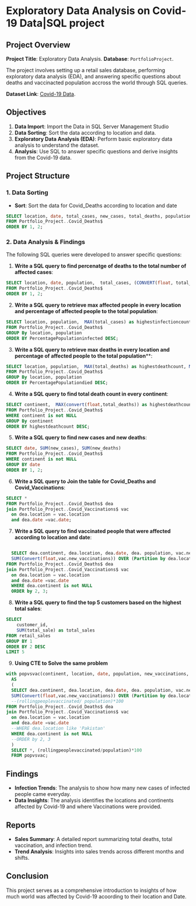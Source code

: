# Exploratory Data Analysis on Covid-19 Data|SQL project

## Project Overview

  **Project Title**:  Exploratory Data Analysis.
  **Database**:  `PortfolioProject`.

The project involves setting up a retail sales database, performing exploratory data analysis (EDA), and answering specific questions about deaths and vaccinacted population accross the world through SQL queries.

**Dataset Link**: [Covid-19 Data](https://ourworldindata.org/covid-deaths). 

## Objectives

1. **Data Import**: Import the Data in SQL Server Management Studio
2. **Data Sorting**: Sort the data according to location and data.
3. **Exploratory Data Analysis (EDA)**: Perform basic exploratory data analysis to understand the dataset.
4. **Analysis**: Use SQL to answer specific questions and derive insights from the Covid-19 data.

## Project Structure

### 1. Data Sorting

- **Sort**: Sort the data for Covid_Deaths according to location and date

```sql
SELECT location, date, total_cases, new_cases, total_deaths, population
FROM Portfolio_Project..Covid_Deaths$
ORDER BY 1, 2;
```

### 2. Data Analysis & Findings

The following SQL queries were developed to answer specific questions:

1. **Write a SQL query to find percenatge of deaths to the total number of affected cases**:
```sql
SELECT location, date, population,  total_cases, (CONVERT(float, total_cases) / NULLIF(CONVERT(float, population), 0))*100 as DeathPercentage
FROM Portfolio_Project..Covid_Deaths$
ORDER BY 1, 2;
```

2. **Write a SQL query to retrieve max affected people in every location and percentage of affected people to the total population**:
```sql
SELECT location, population,  MAX(total_cases) as highestinfectioncount, MAX((CONVERT(float, total_cases) / NULLIF(CONVERT(float, population), 0)))*100 as PercentagePopulationinfected
FROM Portfolio_Project..Covid_Deaths$
GROUP By location, population
ORDER BY PercentagePopulationinfected DESC;
```

3. **Write a SQL query to retrieve max deaths in every location and percentage of affected people to the total population****:
```sql
SELECT location, population,  MAX(total_deaths) as highestdeathcount, MAX((CONVERT(float, total_deaths) / NULLIF(CONVERT(float, population), 0)))*100 as PercentagePopulationdied
FROM Portfolio_Project..Covid_Deaths$
GROUP By location, population
ORDER BY PercentagePopulationdied DESC;
```

4. **Write a SQL query to find total death count in every continent**:
```sql
SELECT continent,  MAX(convert(float,total_deaths)) as highestdeathcount
FROM Portfolio_Project..Covid_Deaths$
WHERE continent is not NULL
GROUP By continent
ORDER BY highestdeathcount DESC;
```

5. **Write a SQL query to find new cases and new deaths**:
```sql
SELECT date, SUM(new_cases), SUM(new_deaths)
FROM Portfolio_Project..Covid_Deaths$
WHERE continent is not NULL
GROUP BY date
ORDER BY 1, 2;
```

6. **Write a SQL query to Join the table for Covid_Deaths and Covid_Vaccinations**:
```sql
SELECT *
FROM Portfolio_Project..Covid_Deaths$ dea
join Portfolio_Project..Covid_Vaccinations$ vac
  on dea.location = vac.location
  and dea.date =vac.date; 
```

7. **Write a SQL query to find vaccinated people that were affected according to location and date**:
```sql

  SELECT dea.continent, dea.location, dea.date, dea. population, vac.new_vaccinations, 
  SUM(Convert(float,vac.new_vaccinations)) OVER (Partition by dea.location ORDER BY dea.location, dea.date) AS rollingpeoplevaccinated
FROM Portfolio_Project..Covid_Deaths$ dea
join Portfolio_Project..Covid_Vaccinations$ vac
  on dea.location = vac.location
  and dea.date =vac.date
  WHERE dea.continent is not NULL
  ORDER by 2, 3;
```

8. **Write a SQL query to find the top 5 customers based on the highest total sales**:
```sql
SELECT 
    customer_id,
    SUM(total_sale) as total_sales
FROM retail_sales
GROUP BY 1
ORDER BY 2 DESC
LIMIT 5
```
9. **Using CTE to Solve the same problem**

```sql
with popvsvac(continent, location, date, population, new_vaccinations, rollingpeoplevaccinated)
  AS
  (
  SELECT dea.continent, dea.location, dea.date, dea. population, vac.new_vaccinations, 
  SUM(Convert(float,vac.new_vaccinations)) OVER (Partition by dea.location ORDER BY dea.location, dea.date) AS rollingpeoplevaccinated
  --(rollingpeoplevaccinated/ population)*100
FROM Portfolio_Project..Covid_Deaths$ dea
join Portfolio_Project..Covid_Vaccinations$ vac
  on dea.location = vac.location
  and dea.date =vac.date
  --WHERE dea.location like 'Pakistan'
  WHERE dea.continent is not NULL
  --ORDER by 2, 3
  )
  SELECT *, (rollingpeoplevaccinated/population)*100
  FROM popvsvac;
```

## Findings

- **Infection Trends**: The analysis to show how many new cases of infected people came everyday.
- **Data Insights**: The analysis identifies the locations and continents affected by Covid-19 and where Vaccinations were provided.

## Reports

- **Sales Summary**: A detailed report summarizing total deaths, total vaccination, and infection trend.
- **Trend Analysis**: Insights into sales trends across different months and shifts.

## Conclusion

This project serves as a comprehensive introduction to insights of how much world was affected by Covid-19 acoording to their location and Date.


